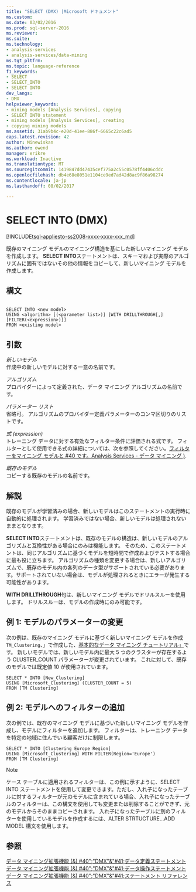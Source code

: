 ```yaml
---
title: "SELECT (DMX) |Microsoft ドキュメント"
ms.custom: 
ms.date: 03/02/2016
ms.prod: sql-server-2016
ms.reviewer: 
ms.suite: 
ms.technology:
- analysis-services
- analysis-services/data-mining
ms.tgt_pltfrm: 
ms.topic: language-reference
f1_keywords:
- SELECT
- SELECT_INTO
- SELECT INTO
dev_langs:
- DMX
helpviewer_keywords:
- mining models [Analysis Services], copying
- SELECT INTO statement
- mining models [Analysis Services], creating
- copying mining models
ms.assetid: 31ab9b4c-e20d-41ee-886f-6665c22c6ad5
caps.latest.revision: 42
author: Minewiskan
ms.author: owend
manager: erikre
ms.workload: Inactive
ms.translationtype: MT
ms.sourcegitcommit: 1419847dd47435cef775a2c55c0578ff4406cddc
ms.openlocfilehash: db4e68e8051e1104ce9ed7ad42d8ac9f86a98274
ms.contentlocale: ja-jp
ms.lasthandoff: 08/02/2017

---
```

# <a name="select-into-dmx"></a>SELECT INTO (DMX)
[!INCLUDE[tsql-appliesto-ss2008-xxxx-xxxx-xxx_md](../includes/tsql-appliesto-ss2008-xxxx-xxxx-xxx-md.md)]

  既存のマイニング モデルのマイニング構造を基にした新しいマイニング モデルを作成します。 **SELECT INTO**ステートメントは、スキーマおよび実際のアルゴリズムに固有ではないその他の情報をコピーして、新しいマイニング モデルを作成します。  
  
## <a name="syntax"></a>構文  
  
```  
  
SELECT INTO <new model>   
USING <algorithm> [(<parameter list>)] [WITH DRILLTHROUGH[,] [FILTER(<expression>)]]  
FROM <existing model>  
```  
  
## <a name="arguments"></a>引数  
 *新しいモデル*  
 作成中の新しいモデルに対する一意の名前です。  
  
 *アルゴリズム*  
 プロバイダーによって定義された、データ マイニング アルゴリズムの名前です。  
  
 *パラメーター リスト*  
 省略可。 アルゴリズムのプロバイダー定義パラメーターのコンマ区切りのリストです。  
  
 *式 (expression)*  
 トレーニング データに対する有効なフィルター条件に評価される式です。 フィルターとして使用できる式の詳細については、次を参照してください。[フィルターをマイニング モデルと #40 です。Analysis Services - データ マイニング &#41;](../analysis-services/data-mining/filters-for-mining-models-analysis-services-data-mining.md).  
  
 *既存のモデル*  
 コピーする既存のモデルの名前です。  
  
## <a name="remarks"></a>解説  
 既存のモデルが学習済みの場合、新しいモデルはこのステートメントの実行時に自動的に処理されます。 学習済みではない場合、新しいモデルは処理されないままとなります。  
  
 **SELECT INTO**ステートメントは、既存のモデルの構造は、新しいモデルのアルゴリズムと互換性がある場合にのみは機能します。 そのため、このステートメントは、同じアルゴリズムに基づくモデルを短時間で作成およびテストする場合に最も役に立ちます。 アルゴリズムの種類を変更する場合は、新しいアルゴリズムで、既存のモデル内の各列のデータ型がサポートされている必要があります。サポートされていない場合は、モデルが処理されるときにエラーが発生する可能性があります。  
  
 **WITH DRILLTHROUGH**句は、新しいマイニング モデルでドリルスルーを使用します。 ドリルスルーは、モデルの作成時にのみ可能です。  
  
## <a name="example-1-altering-the-parameters-of-the-model"></a>例 1: モデルのパラメーターの変更  
 次の例は、既存のマイニング モデルに基づく新しいマイニング モデルを作成`TM_Clustering`、」で作成した、[基本的なデータ マイニング チュートリアル」](http://msdn.microsoft.com/library/6602edb6-d160-43fb-83c8-9df5dddfeb9c)です。 新しいモデルでは、新しいモデル内に最大 5 つのクラスターが存在するよう CLUSTER_COUNT パラメーターが変更されています。 これに対して、既存のモデルでは既定値 10 が使用されています。  
  
```  
SELECT * INTO [New_Clustering]  
USING [Microsoft_Clustering] (CLUSTER_COUNT = 5)   
FROM [TM Clustering]  
```  
  
## <a name="example-2-adding-a-filter-to-the-model"></a>例 2: モデルへのフィルターの追加  
 次の例では、既存のマイニング モデルに基づいた新しいマイニング モデルを作成し、モデルにフィルターを追加します。 フィルターは、トレーニング データを特定の地域に住んでいる顧客だけに制限します。  
  
```  
SELECT * INTO [Clustering Europe Region]  
USING [Microsoft_Clustering] WITH FILTER(Region='Europe')  
FROM [TM Clustering]  
```  
  
> [!NOTE]  
>  ケース テーブルに適用されるフィルターは、この例に示すように、SELECT INTO ステートメントを使用して変更できます。ただし、入れ子になったテーブルに対するフィルターが元のモデルに含まれている場合、入れ子になったテーブルのフィルターは、この構文を使用しても変更または削除することができず、元のモデルからそのままコピーされます。 入れ子になったテーブルに別のフィルターを使用しているモデルを作成するには、ALTER STRTUCTURE...ADD MODEL 構文を使用します。  
  
## <a name="see-also"></a>参照  
 [データ マイニング拡張機能 (&) #40";"DMX"&"#41;データ定義ステートメント](../dmx/dmx-statements-data-definition.md)   
 [データ マイニング拡張機能 (&) #40";"DMX"&"#41;データ操作ステートメント](../dmx/dmx-statements-data-manipulation.md)   
 [データ マイニング拡張機能 (&) #40";"DMX"&"#41;ステートメント リファレンス](../dmx/data-mining-extensions-dmx-statements.md)  
  
  

